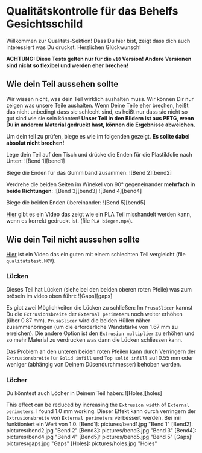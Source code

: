 # Qualitätskontrolle für das Behelfs Gesichtsschild

Willkommen zur Qualitäts-Sektion! Dass Du hier bist, zeigt dass dich auch interessiert was Du druckst. Herzlichen Glückwunsch!

**ACHTUNG: Diese Tests gelten nur für die `v18` Version! Andere Versionen sind nicht so flexibel und werden eher brechen!**

## Wie dein Teil aussehen sollte

Wir wissen nicht, was dein Teil wirklich aushalten muss. Wir können Dir nur zeigen was unsere Teile aushalten. Wenn Deine Teile eher brechen, heißt das nicht unbedingt dass sie schlecht sind, es heißt nur dass sie nicht so gut sind wie sie sein könnten! **Unser Teil in den Bildern ist aus PETG, wenn Du in anderem Material gedruckt hast, können die Ergebnisse abweichen.**

Um dein teil zu prüfen, biege es wie im folgenden gezeigt. **Es sollte dabei absolut nicht brechen!**

Lege dein Teil auf den Tisch und drücke die Enden für die Plastikfolie nach Unten:
![Bend 1][bend1]

Biege die Enden für das Gummiband zusammen:
![Bend 2][bend2]

Verdrehe die beiden Seiten im Winekel von 90° gegeneinander **mehrfach in beide Richtungen**:
![Bend 3][bend3]
![Bend 4][bend4]

Biege die beiden Enden übereinander:
![Bend 5][bend5]

[Hier](https://cloud.stratum0.org/index.php/s/fAjpCAXFLmFsxLq?path=%2FMaterialtest%20Videos) gibt es ein Video das zeigt wie ein PLA Teil misshandelt werden kann, wenn es korrekt gedruckt ist. (file `PLA biegen.mp4`).

## Wie dein Teil nicht aussehen sollte

[Hier](https://cloud.stratum0.org/index.php/s/fAjpCAXFLmFsxLq?path=%2FMaterialtest%20Videos) ist ein Video das ein guten mit einem schlechten Teil vergleicht (file `qualitätstest.MOV`).

### Lücken

Dieses Teil hat Lücken (siehe bei den beiden oberen roten Pfeile) was zum bröseln im video oben führt:
![Gaps][gaps]

Es gibt zwei Möglichkeiten die Lücken zu schließen: Im `PrusaSlicer` kannst Du die `Extrusionsbreite` der `External perimeters` noch weiter erhöhen (über 0.87 mm). `PrusaSlicer` wird die beiden Hüllen näher zusammenbringen (um die erforderliche Wandstärke von 1.67 mm zu erreichen). Die andere Option ist den `Extrusion multiplier` zu erhöhen und so mehr Material zu verdrucken was dann die Lücken schliessen kann.

Das Problem an den unteren beiden roten Pfeilen kann durch Verringern der `Extrusionsbreite` für `Solid infill` und `Top solid infill` auf 0.55 mm oder weniger (abhängig von Deinem Düsendurchmesser) behoben werden.

### Löcher

Du könntest auch Löcher in Deinem Teil haben:
![Holes][holes]

This effect can be reduced by increasing the `Extrusion width` of `External perimeters`. I found 1.0 mm working.
Dieser Effekt kann durch verringern der `Extrusionsbreite` von `External perimeters` verbessert werden. Bei mir funktioniert ein Wert von 1.0.
[Bend1]: pictures/bend1.jpg "Bend 1"
[Bend2]: pictures/bend2.jpg "Bend 2"
[Bend3]: pictures/bend3.jpg "Bend 3"
[Bend4]: pictures/bend4.jpg "Bend 4"
[Bend5]: pictures/bend5.jpg "Bend 5"
[Gaps]: pictures/gaps.jpg "Gaps"
[Holes]: pictures/holes.jpg "Holes"
